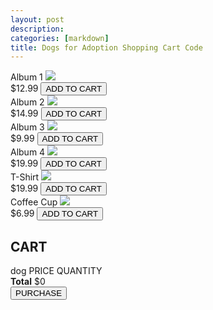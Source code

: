 ```yaml
---
layout: post
description: 
categories: [markdown]
title: Dogs for Adoption Shopping Cart Code 
---
```

<html>
    <head>
        </header>
        <section class="container content-section">
            <div class="shop-dogs">
                <div class="shop-dog">
                    <span class="dog-name">Album 1</span>
                    <img class="dog-pic" src="https://encrypted-tbn0.gstatic.com/images?q=tbn:ANd9GcTUaFH2Bv2Ic7HloYmvMV-gPG2w-7hytvP2EXz3YVww&s">
                    <div class="shop-dog-details">
                        <span class="shop-dog-price">$12.99</span>
                        <button class="cart-button" type="button">ADD TO CART</button>
                    </div>
                </div>
                <div class="shop-dog">
                    <span class="dog-name">Album 2</span>
                    <img class="dog-pic" src="Images/Album 2.png">
                    <div class="shop-dog-details">
                        <span class="shop-dog-price">$14.99</span>
                        <button class="cart-button"type="button">ADD TO CART</button>
                    </div>
                </div>
                <div class="shop-dog">
                    <span class="dog-name">Album 3</span>
                    <img class="dog-pic" src="Images/Album 3.png">
                    <div class="shop-dog-details">
                        <span class="shop-dog-price">$9.99</span>
                        <button class="cart-button" type="button">ADD TO CART</button>
                    </div>
                </div>
                <div class="shop-dog">
                    <span class="dog-name">Album 4</span>
                    <img class="dog-pic" src="Images/Album 4.png">
                    <div class="shop-dog-details">
                        <span class="shop-dog-price">$19.99</span>
                        <button class="cart-button" type="button">ADD TO CART</button>
                    </div>
                </div>
            </div>
        </section>
        <section class="container content-section">
            <div class="shop-dogs">
                <div class="shop-dog">
                    <span class="dog-name">T-Shirt</span>
                    <img class="dog-pic" src="Images/Shirt.png">
                    <div class="shop-dog-details">
                        <span class="shop-dog-price">$19.99</span>
                        <button class="cart-button" type="button">ADD TO CART</button>
                    </div>
                </div>
                <div class="shop-dog">
                    <span class="dog-name">Coffee Cup</span>
                    <img class="dog-pic" src="Images/Cofee.png">
                    <div class="shop-dog-details">
                        <span class="shop-dog-price">$6.99</span>
                        <button class="cart-button" type="button">ADD TO CART</button>
                    </div>
                </div>
            </div>
        </section>
        <section class="container content-section">
            <h2 class="section-header">CART</h2>
            <div class="cart-row">
                <span class="cart-dog cart-header cart-column">dog</span>
                <span class="cart-price cart-header cart-column">PRICE</span>
                <span class="cart-quantity cart-header cart-column">QUANTITY</span>
            </div>
            <div class="cart-dogs">
            </div>
            <div class="cart-total">
                <strong class="cart-total-title">Total</strong>
                <span class="cart-total-price">$0</span>
            </div>
            <button class="purchase-button" type="button">PURCHASE</button>
    </body>
</html>
<script>
if (document.readyState == 'loading') {
    document.addEventListener('DOMContentLoaded', ready)
} else {
    ready()
}
function ready() {
    var removeCartdogButtons = document.getElementsByClassName('btn-danger')
    for (var i = 0; i < removeCartdogButtons.length; i++) {
        var button = removeCartdogButtons[i]
        button.addEventListener('click', removeCartdog)
    }
	var quantityInputs = document.getElementsByClassName('cart-quantity-input')
    for (var i = 0; i < quantityInputs.length; i++) {
        var input = quantityInputs[i]
        input.addEventListener('change', quantityChanged)
    }
    var addToCartButtons = document.getElementsByClassName('shop-dog-button')
    for (var i = 0; i < addToCartButtons.length; i++) {
        var button = addToCartButtons[i]
        button.addEventListener('click', addToCartClicked)
    }
    document.getElementsByClassName('btn-purchase')[0].addEventListener('click', purchaseClicked)
}
function purchaseClicked() {
    alert('Thank you for your purchase')
    var cartdogs = document.getElementsByClassName('cart-dogs')[0]
    while (cartdogs.hasChildNodes()) {
        cartdogs.removeChild(cartdogs.firstChild)
    }
    updateCartTotal()
}
function removeCartdog(event) {
    var buttonClicked = event.target
    buttonClicked.parentElement.parentElement.remove()
    updateCartTotal()
}
function quantityChanged(event) {
    var input = event.target
    if (isNaN(input.value) || input.value <= 0) {
        input.value = 1
    }
    updateCartTotal()
}
function addToCartClicked(event) {
    var button = event.target
    var shopdog = button.parentElement.parentElement
    var title = shopdog.getElementsByClassName('dog-name')[0].innerText
    var price = shopdog.getElementsByClassName('shop-dog-price')[0].innerText
    var imageSrc = shopdog.getElementsByClassName('dog-pic')[0].src
    adddogToCart(title, price, imageSrc)
    updateCartTotal()
}
function adddogToCart(title, price, imageSrc) {
    var cartRow = document.createElement('div')
    cartRow.classList.add('cart-row')
    var cartdogs = document.getElementsByClassName('cart-dogs')[0]
    var cartdogNames = cartdogs.getElementsByClassName('cart-dog-title')
    for (var i = 0; i < cartdogNames.length; i++) {
        if (cartdogNames[i].innerText == title) {
            alert('This dog is already added to the cart')
            return
        }
    }
    var cartRowContents = `
        <div class="cart-dog cart-column">
            <img class="cart-dog-image" src="${imageSrc}" width="100" height="100">
            <span class="cart-dog-title">${title}</span>
        </div>
        <span class="cart-price cart-column">${price}</span>
        <div class="cart-quantity cart-column">
            <input class="cart-quantity-input" type="number" value="1">
            <button class="btn btn-danger" type="button">REMOVE</button>
        </div>`
    cartRow.innerHTML = cartRowContents
    cartdogs.append(cartRow)
    cartRow.getElementsByClassName('btn-danger')[0].addEventListener('click', removeCartdog)
    cartRow.getElementsByClassName('cart-quantity-input')[0].addEventListener('change', quantityChanged)
}
function updateCartTotal() {
    var cartdogContainer = document.getElementsByClassName('cart-dogs')[0]
    var cartRows = cartdogContainer.getElementsByClassName('cart-row')
    var total = 0
    for (var i = 0; i < cartRows.length; i++) {
        var cartRow = cartRows[i]
        var priceElement = cartRow.getElementsByClassName('cart-price')[0]
        var quantityElement = cartRow.getElementsByClassName('cart-quantity-input')[0]
        var price = parseFloat(priceElement.innerText.replace('$', ''))
        var quantity = quantityElement.value
        total = total + (price * quantity)
    }
    total = Math.round(total * 100) / 100
    document.getElementsByClassName('cart-total-price')[0].innerText = '$' + total
}
</script>

</body>
</html>
